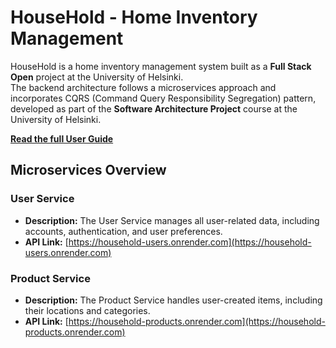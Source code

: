 # HouseHold - Home Inventory Management

HouseHold is a home inventory management system built as a **Full Stack Open** project at the University of Helsinki.  
The backend architecture follows a microservices approach and incorporates CQRS (Command Query Responsibility Segregation) pattern, developed as part of the **Software Architecture Project** course at the University of Helsinki.

**[Read the full User Guide](user_guide.md)** 

## Microservices Overview

### User Service
- **Description:** The User Service manages all user-related data, including accounts, authentication, and user preferences.
- **API Link:** [https://household-users.onrender.com](https://household-users.onrender.com)

### Product Service
- **Description:** The Product Service handles user-created items, including their locations and categories.
- **API Link:** [https://household-products.onrender.com](https://household-products.onrender.com)

